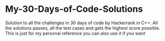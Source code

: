 # My-30-Days-of-Code-Solutions
Solution to all the challenges in 30 days of code by Hackerrank in C++.
All the solutions passes, all the test cases and gets the highest score possible.
This is just for my personal reference you can also use it if you want
